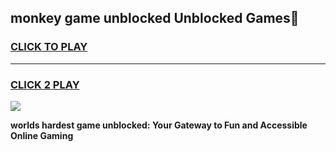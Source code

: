 
## monkey game unblocked Unblocked Games👋
<h3>
<a href="https://premium.freeplayer.one?title=monkey_game_unblocked&ref=16F">CLICK TO PLAY</a></h3>
<hr>

<h3>
<a href="https://premium.freeplayer.one?title=monkey_game_unblocked&ref=16F">CLICK 2 PLAY</a>
  
</h3>

<a href="https://premium.freeplayer.one?title=monkey_game_unblocked&ref=16F/"><img src="https://clearcache.store/games.png"></a>


**worlds hardest game unblocked: Your Gateway to Fun and Accessible Online Gaming**
